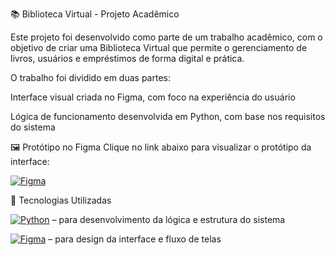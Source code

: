 📚 Biblioteca Virtual - Projeto Acadêmico


Este projeto foi desenvolvido como parte de um trabalho acadêmico, com o objetivo de criar uma Biblioteca Virtual que permite o gerenciamento de livros, usuários e empréstimos de forma digital e prática.

O trabalho foi dividido em duas partes:

Interface visual criada no Figma, com foco na experiência do usuário

Lógica de funcionamento desenvolvida em Python, com base nos requisitos do sistema

🖼️ Protótipo no Figma
Clique no link abaixo para visualizar o protótipo da interface:

[![Figma](https://img.shields.io/badge/Design-Figma-blue?logo=figma)]([https://www.figma.com/design/uMPkpyq5sWXAsi315S8mCc/biblioteca-virtual?node-id=0-1&t=8c7TbdDy0nxTWpFy-1])


🧠 Tecnologias Utilizadas

[![Python](https://img.shields.io/badge/Code-Python-blue?logo=python)](https://www.python.org/) – para desenvolvimento da lógica e estrutura do sistema

[![Figma](https://img.shields.io/badge/Design-Figma-blue?logo=figma)]([https://www.figma.com/file/proto/uMPkpyq5sWXAsi315S8mCc/biblioteca-virtual?node-id=4-189&p=f&t=PZWwXoeiX1DgB3MF-1&scaling=contain&content-scaling=fixed&page-id=0%3A1&starting-point-node-id=24%3A574&show-proto-sidebar=1]) – para design da interface e fluxo de telas

